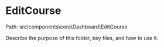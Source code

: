 # EditCourse

Path: src\components\core\Dashboard\EditCourse

Describe the purpose of this folder, key files, and how to use it.
